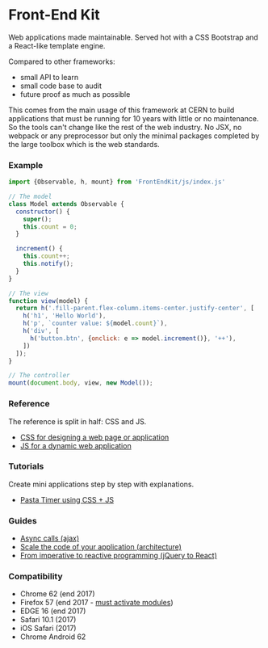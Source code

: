# Front-End Kit

Web applications made maintainable. Served hot with a CSS Bootstrap and a React-like template engine.

Compared to other frameworks:
* small API to learn
* small code base to audit
* future proof as much as possible

This comes from the main usage of this framework at CERN to build applications that must be running for 10 years with little or no maintenance. So the tools can't change like the rest of the web industry. No JSX, no webpack or any preprocessor but only the minimal packages completed by the large toolbox which is the web standards.

### Example

```js
import {Observable, h, mount} from 'FrontEndKit/js/index.js'

// The model
class Model extends Observable {
  constructor() {
    super();
    this.count = 0;
  }

  increment() {
    this.count++;
    this.notify();
  }
}

// The view
function view(model) {
  return h('.fill-parent.flex-column.items-center.justify-center', [
    h('h1', 'Hello World'),
    h('p', `counter value: ${model.count}`),
    h('div', [
      h('button.btn', {onclick: e => model.increment()}, '++'),
    ])
  ]);
}

// The controller
mount(document.body, view, new Model());
```

### Reference

The reference is split in half: CSS and JS.

- [CSS for designing a web page or application](./css)
- [JS for a dynamic web application](./js)

### Tutorials

Create mini applications step by step with explanations.

- [Pasta Timer using CSS + JS](./docs/tutorials/pasta-timer.md)

### Guides

- [Async calls (ajax)](./docs/guides/async-calls.md)
- [Scale the code of your application (architecture)](./docs/guides/scale-app.md)
- [From imperative to reactive programming (jQuery to React)](./docs/guides/reactive-programming.md)

### Compatibility

- Chrome 62 (end 2017)
- Firefox 57 (end 2017 - [must activate modules](./js/docs/firefox-modules.md))
- EDGE 16 (end 2017)
- Safari 10.1 (2017)
- iOS Safari (2017)
- Chrome Android 62
